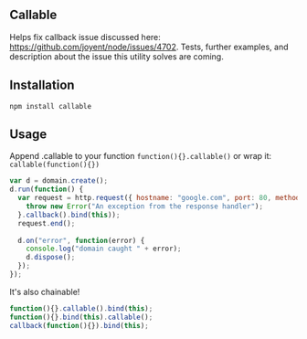 ## Callable

Helps fix callback issue discussed here: https://github.com/joyent/node/issues/4702. Tests, further examples, and description about the issue this utility solves are coming.

## Installation

`npm install callable`

## Usage

Append .callable to your function `function(){}.callable()` or wrap it: `callable(function(){})`

```javascript
var d = domain.create();
d.run(function() {
  var request = http.request({ hostname: "google.com", port: 80, method: "HEAD" }, function(response) {
    throw new Error("An exception from the response handler");
  }.callback().bind(this));
  request.end();
  
  d.on("error", function(error) {
    console.log("domain caught " + error);
    d.dispose();
  });
});
```

It's also chainable!

```javascript
function(){}.callable().bind(this);
function(){}.bind(this).callable();
callback(function(){}).bind(this);
```
